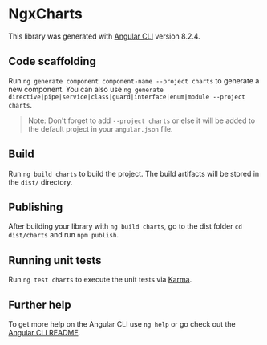 # NgxCharts

This library was generated with [Angular CLI](https://github.com/angular/angular-cli) version 8.2.4.

## Code scaffolding

Run `ng generate component component-name --project charts` to generate a new component. You can also use `ng generate directive|pipe|service|class|guard|interface|enum|module --project charts`.

> Note: Don't forget to add `--project charts` or else it will be added to the default project in your `angular.json` file.

## Build

Run `ng build charts` to build the project. The build artifacts will be stored in the `dist/` directory.

## Publishing

After building your library with `ng build charts`, go to the dist folder `cd dist/charts` and run `npm publish`.

## Running unit tests

Run `ng test charts` to execute the unit tests via [Karma](https://karma-runner.github.io).

## Further help

To get more help on the Angular CLI use `ng help` or go check out the [Angular CLI README](https://github.com/angular/angular-cli/blob/master/README.md).
